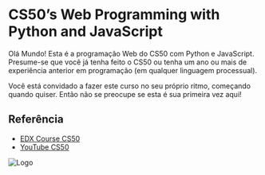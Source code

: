 
# CS50’s Web Programming with Python and JavaScript

Olá Mundo! Esta é a programação Web do CS50 com Python e JavaScript. Presume-se que você já tenha feito o CS50 ou tenha um ano ou mais de experiência anterior em programação (em qualquer linguagem processual).

Você está convidado a fazer este curso no seu próprio ritmo, começando quando quiser. Então não se preocupe se esta é sua primeira vez aqui!

## Referência

 - [EDX Course CS50](https://learning.edx.org/course/course-v1:HarvardX+CS50W+Web/home)
 - [YouTube CS50](https://www.youtube.com/user/cs50tve)

![Logo](https://pll.harvard.edu/themes/custom/twel_scholar/logo.svg)
